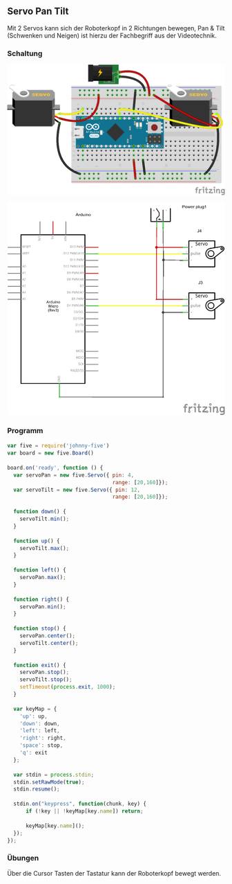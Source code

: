 ## Servo Pan Tilt

Mit 2 Servos kann sich der Roboterkopf in 2 Richtungen bewegen, Pan & Tilt (Schwenken und Neigen) ist hierzu der Fachbegriff aus der Videotechnik.

### Schaltung

![Verdrahtung](../../images/circ/servo-pan-tilt_Steckplatine.png "Verdrahtung")

![Schaltplan](../../images/circ/servo-pan-tilt_Schaltplan.png "Schaltplan")

### Programm

```JavaScript
var five = require('johnny-five')
var board = new five.Board()

board.on('ready', function () {
  var servoPan = new five.Servo({ pin: 4,
                                  range: [20,160]});
  var servoTilt = new five.Servo({ pin: 12,
                                  range: [20,160]});

  function down() {
    servoTilt.min();
  }

  function up() {
    servoTilt.max();
  }

  function left() {
    servoPan.max();
  }

  function right() {
    servoPan.min();
  }

  function stop() {
    servoPan.center();
    servoTilt.center();
  }

  function exit() {
    servoPan.stop();
    servoTilt.stop();
    setTimeout(process.exit, 1000);
  }

  var keyMap = {
    'up': up,
    'down': down,
    'left': left,
    'right': right,
    'space': stop,
    'q': exit
  };

  var stdin = process.stdin;
  stdin.setRawMode(true);
  stdin.resume();

  stdin.on("keypress", function(chunk, key) {
      if (!key || !keyMap[key.name]) return;      

      keyMap[key.name]();
  });
});
```

### Übungen

Über die Cursor Tasten der Tastatur kann der Roboterkopf bewegt werden.
